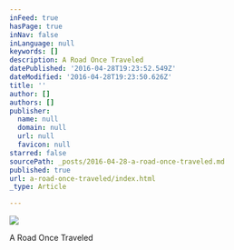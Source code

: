 ```yaml
---
inFeed: true
hasPage: true
inNav: false
inLanguage: null
keywords: []
description: A Road Once Traveled
datePublished: '2016-04-28T19:23:52.549Z'
dateModified: '2016-04-28T19:23:50.626Z'
title: ''
author: []
authors: []
publisher:
  name: null
  domain: null
  url: null
  favicon: null
starred: false
sourcePath: _posts/2016-04-28-a-road-once-traveled.md
published: true
url: a-road-once-traveled/index.html
_type: Article

---
```

![](https://the-grid-user-content.s3-us-west-2.amazonaws.com/63329573-847c-4fb2-8756-96c76166ef01.jpg)

A Road Once Traveled